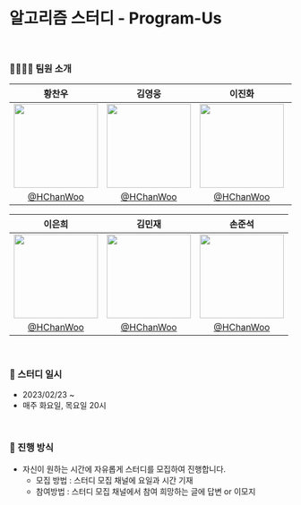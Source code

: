 # 알고리즘 스터디 - Program-Us

</br>

### 👨‍👩‍👧‍👦 팀원 소개


| 황찬우 | 김영웅 | 이진화 | 류지수 |
| :--------------: | :--------------: | :--------------: |:--------------: | 
| <img src="https://images-ext-1.discordapp.net/external/kQhSS4IkcxGfV-3wNzTUXgmrU4C46M82rsWScdIZ0s4/%3Fv%3D4/https/avatars.githubusercontent.com/u/49116370?width=924&height=924" width=150> | <img src="https://images-ext-1.discordapp.net/external/kQhSS4IkcxGfV-3wNzTUXgmrU4C46M82rsWScdIZ0s4/%3Fv%3D4/https/avatars.githubusercontent.com/u/49116370?width=924&height=924" width=150> | <img src="https://images-ext-1.discordapp.net/external/kQhSS4IkcxGfV-3wNzTUXgmrU4C46M82rsWScdIZ0s4/%3Fv%3D4/https/avatars.githubusercontent.com/u/49116370?width=924&height=924" width=150> | <img src="https://images-ext-1.discordapp.net/external/kQhSS4IkcxGfV-3wNzTUXgmrU4C46M82rsWScdIZ0s4/%3Fv%3D4/https/avatars.githubusercontent.com/u/49116370?width=924&height=924" width=150> | 
| [@HChanWoo](https://github.com/HChanWoo) | [@HChanWoo](https://github.com/HChanWoo) | [@HChanWoo](https://github.com/HChanWoo) | [@HChanWoo](https://github.com/HChanWoo) | 

| 이은희 | 김민재 | 손준석 |
|:--------------: | :--------------: | :--------------: |
| <img src="https://images-ext-1.discordapp.net/external/kQhSS4IkcxGfV-3wNzTUXgmrU4C46M82rsWScdIZ0s4/%3Fv%3D4/https/avatars.githubusercontent.com/u/49116370?width=924&height=924" width=150> | <img src="https://images-ext-1.discordapp.net/external/kQhSS4IkcxGfV-3wNzTUXgmrU4C46M82rsWScdIZ0s4/%3Fv%3D4/https/avatars.githubusercontent.com/u/49116370?width=924&height=924" width=150> | <img src="https://images-ext-1.discordapp.net/external/kQhSS4IkcxGfV-3wNzTUXgmrU4C46M82rsWScdIZ0s4/%3Fv%3D4/https/avatars.githubusercontent.com/u/49116370?width=924&height=924" width=150> |
| [@HChanWoo](https://github.com/HChanWoo) | [@HChanWoo](https://github.com/HChanWoo) | [@HChanWoo](https://github.com/HChanWoo) |

<br />

### 📆 스터디 일시

- 2023/02/23 ~
- 매주 화요일, 목요일 20시

<br />

### 🚀 진행 방식

- 자신이 원하는 시간에 자유롭게 스터디를 모집하여 진행합니다.
  - 모집 방법 : 스터디 모집 채널에 요일과 시간 기재
  - 참여방법 : 스터디 모집 채널에서 참여 희망하는 글에 답변 or 이모지
